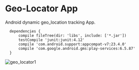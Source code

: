 # Geo-Locator App
Android dynamic geo_location tracking App.

      dependencies {
          compile fileTree(dir: 'libs', include: ['*.jar'])
          testCompile 'junit:junit:4.12'
          compile 'com.android.support:appcompat-v7:23.4.0'
          compile 'com.google.android.gms:play-services:6.5.87'
      }
![geo_locator1](https://cloud.githubusercontent.com/assets/1615724/22662977/3c6c10c6-ecab-11e6-8b17-78c4e87c018a.png)

